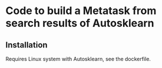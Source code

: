 # Code to build a Metatask from search results of Autosklearn  

## Installation 
Requires Linux system with Autosklearn, see the dockerfile. 